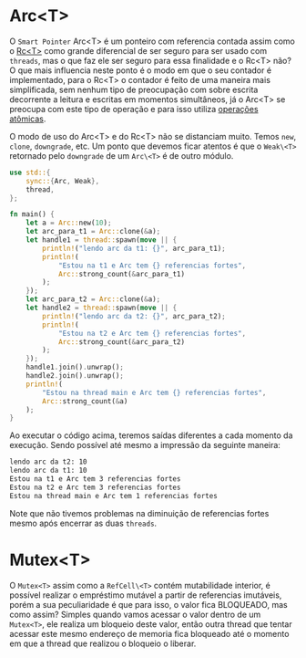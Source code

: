# Arc\<T>

O `Smart Pointer` Arc\<T> é um ponteiro com referencia contada assim como o [Rc\<T>](./02-smart-pointers-rc.md) como grande diferencial de ser seguro para ser usado com `threads`, mas o que faz ele ser seguro para essa finalidade e o Rc\<T> não? O que mais influencia neste ponto é o modo em que o seu contador é implementado, para o Rc\<T> o contador é feito de uma maneira mais simplificada, sem nenhum tipo de preocupação com sobre escrita decorrente a leitura e escritas em momentos simultâneos, já o Arc\<T> se preocupa com este tipo de operação e para isso utiliza [operações atômicas](https://pt.wikipedia.org/wiki/Transa%C3%A7%C3%A3o_at%C3%B4mica).

O modo de uso do Arc\<T> e do Rc\<T> não se distanciam muito. Temos `new`, `clone`, `downgrade`, etc. Um ponto que devemos ficar atentos é que o `Weak\<T>` retornado pelo `downgrade` de um `Arc\<T>` é de outro módulo.

```rust
use std::{
    sync::{Arc, Weak},
    thread,
};

fn main() {
    let a = Arc::new(10);
    let arc_para_t1 = Arc::clone(&a);
    let handle1 = thread::spawn(move || {
        println!("lendo arc da t1: {}", arc_para_t1);
        println!(
            "Estou na t1 e Arc tem {} referencias fortes",
            Arc::strong_count(&arc_para_t1)
        );
    });
    let arc_para_t2 = Arc::clone(&a);
    let handle2 = thread::spawn(move || {
        println!("lendo arc da t2: {}", arc_para_t2);
        println!(
            "Estou na t2 e Arc tem {} referencias fortes",
            Arc::strong_count(&arc_para_t2)
        );
    });
    handle1.join().unwrap();
    handle2.join().unwrap();
    println!(
        "Estou na thread main e Arc tem {} referencias fortes",
        Arc::strong_count(&a)
    );
}
```

Ao executar o código acima, teremos saídas diferentes a cada momento da execução. Sendo possível até mesmo a impressão da seguinte maneira:

```sh
lendo arc da t2: 10
lendo arc da t1: 10
Estou na t1 e Arc tem 3 referencias fortes
Estou na t2 e Arc tem 3 referencias fortes
Estou na thread main e Arc tem 1 referencias fortes
```

Note que não tivemos problemas na diminuição de referencias fortes mesmo após encerrar as duas `threads`.

# Mutex\<T>

O `Mutex<T>` assim como a `RefCell\<T>` contém mutabilidade interior, é possível realizar o empréstimo mutável a partir de referencias imutáveis, porém a sua peculiaridade é que para isso, o valor fica BLOQUEADO, mas como assim?
Simples quando vamos acessar o valor dentro de um `Mutex<T>`, ele realiza um bloqueio deste valor, então outra thread que tentar acessar este mesmo endereço de memoria fica bloqueado até o momento em que a thread que realizou o bloqueio o liberar.